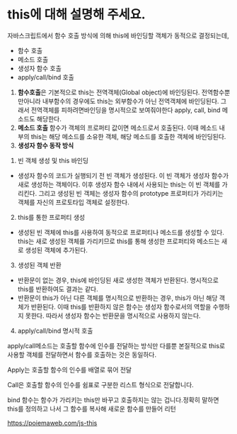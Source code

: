 # this에 대해 설명해 주세요.
 
자바스크립트에서 함수 호출 방식에 의해 this에 바인딩할 객체가 동적으로 결정되는데,
- 함수 호출
- 메소드 호출
- 생성자 함수 호출
- apply/call/bind 호출

1.	**함수호출**은 기본적으로 this는 전역객체(Global object)에 바인딩된다. 전역함수뿐만아니라 내부함수의 경우에도 this는 외부함수가 아닌 전역객체에 바인딩된다.
그래서 전역객체를 피하려면바인딩을 명시적으로 보여줘야한다  apply, call, bind 메소드도 해당한다. 
2.	**메소드 호출** 함수가 객체의 프로퍼티 값이면 메소드로서 호출된다. 이때 메소드 내부의 this는 해당 메소드를 소유한 객체,  해당 메소드를 호출한 객체에 바인딩된다.
3.	**생성자 함수 동작 방식**
  1) 빈 객체 생성 및 this 바인딩
- 생성자 함수의 코드가 실행되기 전 빈 객체가 생성된다. 이 빈 객체가 생성자 함수가 새로 생성하는 객체이다. 이후 생성자 함수 내에서 사용되는 this는 이 빈 객체를 가리킨다. 그리고 생성된 빈 객체는 생성자 함수의 prototype 프로퍼티가 가리키는 객체를 자신의 프로토타입 객체로 설정한다.

 2) this를 통한 프로퍼티 생성
- 생성된 빈 객체에 this를 사용하여 동적으로 프로퍼티나 메소드를 생성할 수 있다. this는 새로 생성된 객체를 가리키므로 this를 통해 생성한 프로퍼티와 메소드는 새로 생성된 객체에 추가된다.

 3) 생성된 객체 반환
- 반환문이 없는 경우, this에 바인딩된 새로 생성한 객체가 반환된다. 명시적으로 this를 반환하여도 결과는 같다.
- 반환문이 this가 아닌 다른 객체를 명시적으로 반환하는 경우, this가 아닌 해당 객체가 반환된다. 이때 this를 반환하지 않은 함수는 생성자 함수로서의 역할을 수행하지 못한다. 따라서 생성자 함수는 반환문을 명시적으로 사용하지 않는다.

4. apply/call/bind 명시적 호출

apply/call메소드는 호출할 함수에 인수를 전달하는 방식만 다를뿐 본질적으로 this로 사용할 객체를 전달하면서 함수를 호출하는 것은 동일하다.

Apply는 호출할 함수의 인수를 배열로 묶어 전달  

Call은 호출할 함수의 인수를 쉼표로 구분한 리스트 형식으로 전달합니다.   

bind 함수는 함수가 가리키는 this만 바꾸고 호출하지는 않는 겁니다.정확히 말하면 this를 정의하고 나서 그 함수를 복사해 새로운 함수를 만들어 리턴 


https://poiemaweb.com/js-this
